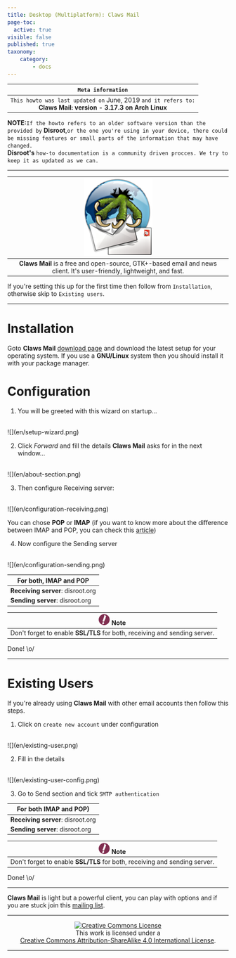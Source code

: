 ```yaml
---
title: Desktop (Multiplatform): Claws Mail
page-toc:
  active: true
visible: false
published: true
taxonomy:
    category:
        - docs
---
```

|```Meta information```|
|:--:|
|```This howto was last updated on``` June, 2019 ```and it refers to:```<br>**Claws Mail: version - 3.17.3 on Arch Linux**|

**NOTE:**```If the howto refers to an older software version than the provided by``` **Disroot**,```or the one you're using in your device, there could be missing features or small parts of the information that may have changed.```<br> **Disroot's** ```how-to documentation is a community driven procces. We try to keep it as updated as we can.```

---

|![](en/cmlogo.png)|
|:--:|
|**Claws Mail** is a free and open-source, GTK+-based email and news client. It's user-friendly, lightweight, and fast.|

If you're setting this up for the first time then follow from `Installation`, otherwise skip to `Existing users`.

---

# Installation

Goto **Claws Mail** [download page](https://claws-mail.org/downloads.php) and download the latest setup for your operating system. If you use a **GNU/Linux** system then you should install it with your package manager.

# Configuration

1. You will be greeted with this wizard on startup...
<br>
![](en/setup-wizard.png)
<br>

2. Click *Forward* and fill the details **Claws Mail** asks for in the next window...
<br>
![](en/about-section.png)
<br>

3. Then configure Receiving server:
<br>
![](en/configuration-receiving.png)
<br>

You can chose **POP** or **IMAP** (if you want to know more about the difference between IMAP and POP, you can check this [article](https://en.wikipedia.org/wiki/IMAP#Advantages_over_POP))

4. Now configure the Sending server
<br>
![](en/configuration-sending.png)
<br>

|For both, **IMAP** and **POP**|
|--|
|**Receiving server**: disroot.org|
|**Sending server**: disroot.org|

|![](en/note.png) Note|
|:--:|
|Don't forget to enable **SSL/TLS** for both, receiving and sending server.|

Done! \o/

---
# Existing Users

If you're already using **Claws Mail** with other email accounts then follow this steps.

1. Click on `create new account` under configuration
<br>
![](en/existing-user.png)
<br>

2. Fill in the details
<br>
![](en/existing-user-config.png)
<br>

3. Go to Send section and tick `SMTP authentication`

|For both **IMAP** and **POP**)
|--|
|**Receiving server**: disroot.org|
|**Sending server**: disroot.org|

|![](en/note.png) Note|
|:--:|
|Don't forget to enable **SSL/TLS** for both, receiving and sending server.|

Done! \o/

---
**Claws Mail** is light but a powerful client, you can play with options and if you are stuck join this [mailing list](https://lists.claws-mail.org/cgi-bin/mailman/listinfo/users).

---

 <center><a rel="license" href="http://creativecommons.org/licenses/by- sa/4.0/"><img alt="Creative Commons License" style="border-width:0" src="https://i.creativecommons.org/l/by-sa/4.0/88x31.png" /></a><br />This work is licensed under a <br><a rel="license" href="http://creativecommons.org/licenses/by-sa/4.0/">Creative Commons Attribution-ShareAlike 4.0 International License</a>.</center>

---
